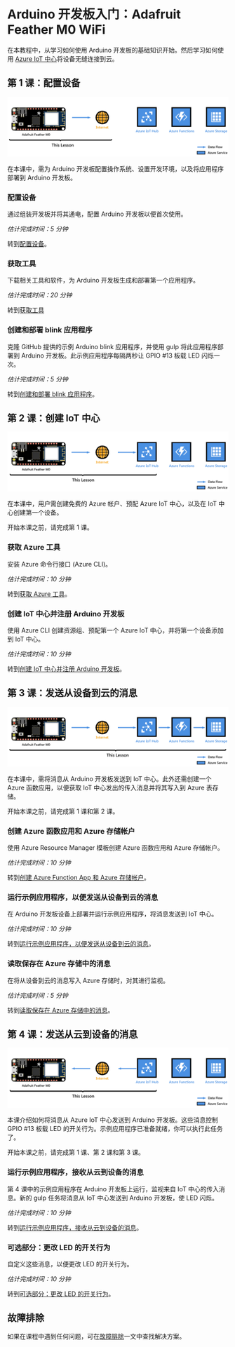 <properties
    pageTitle="Adafruit Feather M0 WiFi Azure IoT 初学者工具包入门 | Azure"
    description="开始使用 Adafruit Feather M0 WiFi，创建 Azure IoT 中心，并将 Adafruit Feather M0 WiFi 连接到 IoT 中心"
    services="iot-hub"
    documentationcenter=""
    author="shizn"
    manager="timtl"
    tags=""
    keywords="azure iot 中心, 开始使用物联网, 物联网教程, adafruit 物联网, 开始使用 arduino" />
<tags
    ms.assetid="51befcdb-332b-416f-a6a1-8aabdb67f283"
    ms.service="iot-hub"
    ms.devlang="arduino"
    ms.topic="article"
    ms.tgt_pltfrm="na"
    ms.workload="na"
    ms.date="11/13/2016"
    wacn.date="01/23/2017"
    ms.author="xshi" />  


# Arduino 开发板入门：Adafruit Feather M0 WiFi

在本教程中，从学习如何使用 Arduino 开发板的基础知识开始。然后学习如何使用 [Azure IoT 中心](/documentation/articles/iot-hub-what-is-iot-hub/)将设备无缝连接到云。

## 第 1 课：配置设备
![第 1 课端到端关系图][Lesson-1-end-to-end-diagram]  


在本课中，需为 Arduino 开发板配置操作系统、设置开发环境，以及将应用程序部署到 Arduino 开发板。

### 配置设备
通过组装开发板并将其通电，配置 Arduino 开发板以便首次使用。

*估计完成时间：5 分钟*

转到[配置设备][configure-your-device]。

### 获取工具
下载相关工具和软件，为 Arduino 开发板生成和部署第一个应用程序。

*估计完成时间：20 分钟*

转到[获取工具][get-the-tools]

### 创建和部署 blink 应用程序
克隆 GitHub 提供的示例 Arduino blink 应用程序，并使用 gulp 将此应用程序部署到 Arduino 开发板。此示例应用程序每隔两秒让 GPIO #13 板载 LED 闪烁一次。

*估计完成时间：5 分钟*

转到[创建和部署 blink 应用程序][create-and-deploy-the-blink-application]。

## 第 2 课：创建 IoT 中心
![第 2 课端到端关系图][lesson-2-end-to-end-diagram]  


在本课中，用户需创建免费的 Azure 帐户、预配 Azure IoT 中心，以及在 IoT 中心创建第一个设备。

开始本课之前，请完成第 1 课。

### 获取 Azure 工具
安装 Azure 命令行接口 (Azure CLI)。

*估计完成时间：10 分钟*

转到[获取 Azure 工具][get-azure-tools]。

### 创建 IoT 中心并注册 Arduino 开发板
使用 Azure CLI 创建资源组、预配第一个 Azure IoT 中心，并将第一个设备添加到 IoT 中心。

*估计完成时间：10 分钟*

转到[创建 IoT 中心并注册 Arduino 开发板][create-your-iot-hub-and-register-your-arduino-board]。

## 第 3 课：发送从设备到云的消息
![第 3 课端到端关系图][lesson-3-end-to-end-diagram]  


在本课中，需将消息从 Arduino 开发板发送到 IoT 中心。此外还需创建一个 Azure 函数应用，以便获取 IoT 中心发出的传入消息并将其写入到 Azure 表存储。

开始本课之前，请完成第 1 课和第 2 课。

### 创建 Azure 函数应用和 Azure 存储帐户
使用 Azure Resource Manager 模板创建 Azure 函数应用和 Azure 存储帐户。

*估计完成时间：10 分钟*

转到[创建 Azure Function App 和 Azure 存储帐户][create-an-azure-function-app-and-azure-storage-account]。

### 运行示例应用程序，以便发送从设备到云的消息
在 Arduino 开发板设备上部署并运行示例应用程序，将消息发送到 IoT 中心。

*估计完成时间：10 分钟*

转到[运行示例应用程序，以便发送从设备到云的消息][send-device-to-cloud-messages]。

### 读取保存在 Azure 存储中的消息
在将从设备到云的消息写入 Azure 存储时，对其进行监视。

*估计完成时间：5 分钟*

转到[读取保存在 Azure 存储中的消息][read-messages-persisted-in-azure-storage]。

## 第 4 课：发送从云到设备的消息
![第 4 课端到端关系图][lesson-4-end-to-end-diagram]  


本课介绍如何将消息从 Azure IoT 中心发送到 Arduino 开发板。这些消息控制 GPIO #13 板载 LED 的开关行为。示例应用程序已准备就绪，你可以执行此任务了。

开始本课之前，请完成第 1 课、第 2 课和第 3 课。

### 运行示例应用程序，接收从云到设备的消息
第 4 课中的示例应用程序在 Arduino 开发板上运行，监视来自 IoT 中心的传入消息。新的 gulp 任务将消息从 IoT 中心发送到 Arduino 开发板，使 LED 闪烁。

*估计完成时间：10 分钟*

转到[运行示例应用程序，接收从云到设备的消息][receive-cloud-to-device-messages]。

### 可选部分：更改 LED 的开关行为
自定义这些消息，以便更改 LED 的开关行为。

*估计完成时间：10 分钟*

转到[可选部分：更改 LED 的开关行为][change-the-on-and-off-behavior-of-the-led]。

## 故障排除
如果在课程中遇到任何问题，可在[故障排除][troubleshooting]一文中查找解决方案。

<!-- Images and links -->


[Lesson-1-end-to-end-diagram]: ./media/iot-hub-adafruit-feather-m0-wifi-lessons/e2e-lesson1.png
[configure-your-device]: /documentation/articles/iot-hub-adafruit-feather-m0-wifi-kit-arduino-lesson1-configure-your-device/
[get-the-tools]: /documentation/articles/iot-hub-adafruit-feather-m0-wifi-kit-arduino-lesson1-get-the-tools-win32/
[create-and-deploy-the-blink-application]: /documentation/articles/iot-hub-adafruit-feather-m0-wifi-kit-arduino-lesson1-deploy-blink-app/
[lesson-2-end-to-end-diagram]: ./media/iot-hub-adafruit-feather-m0-wifi-lessons/e2e-lesson2.png
[get-azure-tools]: /documentation/articles/iot-hub-adafruit-feather-m0-wifi-kit-arduino-lesson2-get-azure-tools-win32/
[create-your-iot-hub-and-register-your-arduino-board]: /documentation/articles/iot-hub-adafruit-feather-m0-wifi-kit-arduino-lesson2-prepare-azure-iot-hub/
[lesson-3-end-to-end-diagram]: ./media/iot-hub-adafruit-feather-m0-wifi-lessons/e2e-lesson3.png
[create-an-azure-function-app-and-azure-storage-account]: /documentation/articles/iot-hub-adafruit-feather-m0-wifi-kit-arduino-lesson3-deploy-resource-manager-template/
[send-device-to-cloud-messages]: /documentation/articles/iot-hub-adafruit-feather-m0-wifi-kit-arduino-lesson3-run-azure-blink/
[read-messages-persisted-in-azure-storage]: /documentation/articles/iot-hub-adafruit-feather-m0-wifi-kit-arduino-lesson3-read-table-storage/
[lesson-4-end-to-end-diagram]: ./media/iot-hub-adafruit-feather-m0-wifi-lessons/e2e-lesson4.png
[receive-cloud-to-device-messages]: /documentation/articles/iot-hub-adafruit-feather-m0-wifi-kit-arduino-lesson4-send-cloud-to-device-messages/
[change-the-on-and-off-behavior-of-the-led]: /documentation/articles/iot-hub-adafruit-feather-m0-wifi-kit-arduino-lesson4-change-led-behavior/
[troubleshooting]: /documentation/articles/iot-hub-adafruit-feather-m0-wifi-kit-arduino-troubleshooting/

<!---HONumber=Mooncake_0116_2017-->